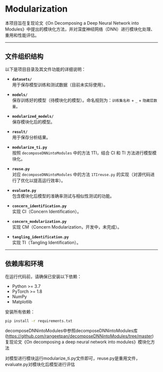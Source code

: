 # **Modularization**

本项目旨在复现论文《On Decomposing a Deep Neural Network into Modules》中提出的模块化方法，并对深度神经网络（DNN）进行模块化处理、重用和性能评估。

---

## **文件组织结构**

以下是项目目录及其文件功能的详细说明：

- **`datasets/`**  
  用于保存模型训练和测试数据（目前未实际使用）。

- **`models/`**  
  保存训练好的模型（待模块化的模型）。命名规则为：`训练集名称` + `_` + `隐藏层数量`。

- **`modularized_models/`**  
  保存模块化后的模型。

- **`result/`**  
  用于保存分析结果。

- **`modularize_ti.py`**  
  按照 `decomposeDNNintoModules` 中的方法 1TI，结合 CI 和 TI 方法进行模型模块化。

- **`reuse.py`**  
  对应 `decomposeDNNintoModules` 中的方法 `1TIreuse.py` 的实现（对源代码进行了优化以提高运行效率）。

- **`evaluate.py`**  
  包含模块化后模型的准确率测试与相似性测试的功能。

- **`concern_identification.py`**  
  实现 CI（Concern Identification）。

- **`concern_modularization.py`**  
  实现 CM（Concern Modularization，开发中，未完成）。

- **`tangling_identification.py`**  
  实现 TI（Tangling Identification）。

---

## **依赖库和环境**
在运行代码前，请确保已安装以下依赖：
- Python >= 3.7
- PyTorch >= 1.8
- NumPy
- Matplotlib

安装所有依赖：
```bash
pip install -r requirements.txt
```

decomposeDNNintoModules中参照decomposeDNNintoModules库(https://github.com/rangeetpan/decomposeDNNintoModules/tree/master) 复现论文《On decomposing a deep neural network into modules》模块化方法

对模型进行模块运行modularize_ti.py文件即可，reuse.py是重用文件，evaluate.py对模块化后模型进行评估